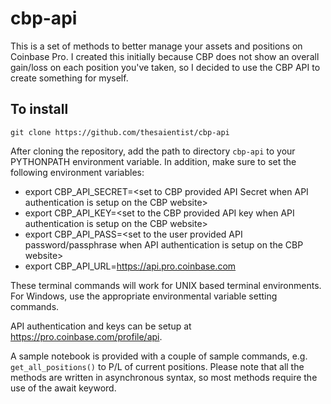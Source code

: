# cbp-api
This is a set of methods to better manage your assets and positions on Coinbase Pro. I created this initially because CBP does not show an overall gain/loss
on each position you've taken, so I decided to use the CBP API to create something for myself.

## To install
`git clone https://github.com/thesaientist/cbp-api`

After cloning the repository, add the path to directory `cbp-api` to your PYTHONPATH environment variable. In addition, make sure to set the following environment variables:
* export CBP_API_SECRET=\<set to CBP provided API Secret when API authentication is setup on the CBP website\>
* export CBP_API_KEY=\<set to the CBP provided API key when API authentication is setup on the CBP website\>
* export CBP_API_PASS=\<set to the user provided API password/passphrase when API authentication is setup on the CBP website\>
* export CBP_API_URL=https://api.pro.coinbase.com

These terminal commands will work for UNIX based terminal environments. For Windows, use the appropriate environmental variable setting commands.

API authentication and keys can be setup at https://pro.coinbase.com/profile/api.

A sample notebook is provided with a couple of sample commands, e.g. `get_all_positions()` to P/L of current positions. Please note that all the methods are written in asynchronous syntax, so most methods require
the use of the await keyword. 

